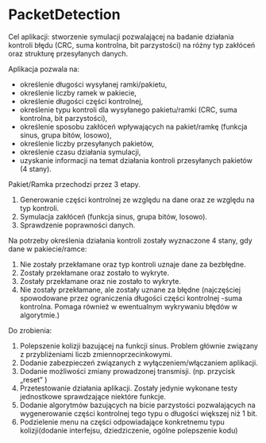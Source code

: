 # PacketDetection

Cel aplikacji: stworzenie symulacji pozwalającej na badanie działania kontroli błędu 
              (CRC, suma kontrolna, bit parzystości) na różny typ zakłóceń oraz strukturę przesyłanych danych.
              

Aplikacja pozwala na:
- określenie długości wysyłanej ramki/pakietu,
- określenie liczby ramek w pakiecie,
- określenie długości części kontrolnej,
- określenie typu kontroli dla wysyłanego pakietu/ramki (CRC, suma kontrolna, bit parzystości),
- określenie sposobu zakłóceń wpływających na pakiet/ramkę (funkcja sinus, grupa bitów, losowo),
- określenie liczby przesyłanych pakietów,
- określenie czasu działania symulacji,
- uzyskanie informacji na temat działania kontroli przesyłanych pakietów (4 stany).


Pakiet/Ramka przechodzi przez 3 etapy.
1.	Generowanie części kontrolnej ze względu na dane oraz ze względu na typ kontroli.
2.	Symulacja zakłóceń (funkcja sinus, grupa bitów, losowo).
3.	Sprawdzenie poprawności danych.


Na potrzeby określenia działania kontroli zostały wyznaczone 4 stany, gdy dane 
w pakiecie/ramce:
1.	Nie zostały przekłamane oraz typ kontroli uznaje dane za bezbłędne.
2.	Zostały przekłamane oraz zostało to wykryte.
3.	Zostały przekłamane oraz nie zostało to wykryte.
4.	Nie zostały przekłamane, ale zostały uznane za błędne 
(najczęściej spowodowane przez ograniczenia długości części kontrolnej -suma kontrolna. 
Pomaga również w ewentualnym wykrywaniu błędów w algorytmie.)


Do zrobienia:
1. Polepszenie kolizji bazującej na funkcji sinus. Problem głównie związany z przybliżeniami liczb zmiennoprzecinkowymi.
2. Dodanie zabezpieczeń związanych z wyłączeniem/włączaniem aplikacji. 
3. Dodanie możliwości zmiany prowadzonej transmisji. (np. przycisk „reset” )
4. Przetestowanie działania aplikacji. Zostały jedynie wykonane testy jednostkowe sprawdzające niektóre funkcje.
5. Dodanie algorytmów bazujących na bicie parzystości pozwalających na wygenerowanie części kontrolnej tego typu o długości większej niż 1 bit.
6. Podzielenie menu na części odpowiadające konkretnemu typu kolizji(dodanie interfejsu, dziedziczenie, ogólne polepszenie kodu)
